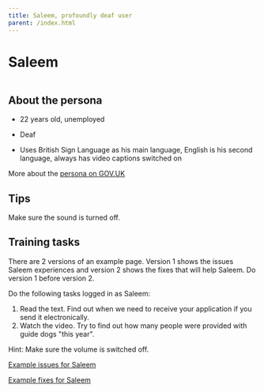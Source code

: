 ```yaml
---
title: Saleem, profoundly deaf user
parent: /index.html
---
```


# Saleem

<div><img src="../images/persona-avatars/saleem.png" class="profile" alt="" /></div>


## About the persona

* 22 years old, unemployed

* Deaf

* Uses British Sign Language as his main language, English is his second language, always has video captions switched on

More about the [persona on GOV.UK](https://www.gov.uk/government/publications/understanding-disabilities-and-impairments-user-profiles/saleem-profoundly-deaf-user)


## Tips

Make sure the sound is turned off.


## Training tasks

There are 2 versions of an example page. Version 1 shows the issues Saleem experiences and version 2 shows the fixes that will help Saleem. Do version 1 before version 2.

Do the following tasks logged in as Saleem:

1. Read the text. Find out when we need to receive your application if you send it electronically.
2. Watch the video. Try to find out how many people were provided with guide dogs "this year".

Hint: Make sure the volume is switched off.

[Example issues for Saleem](bad.html)

[Example fixes for Saleem](good.html)
